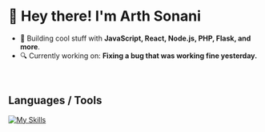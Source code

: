 # **👋 Hey there! I'm Arth Sonani**  
- 🚀 Building cool stuff with **JavaScript, React, Node.js, PHP, Flask, and more**.  
- 🔍 Currently working on: **Fixing a bug that was working fine yesterday.**  
<br><br>


## Languages / Tools
<!-- <img height="25px" src="https://github.com/user-attachments/assets/ac26f7eb-e133-4343-8afb-cb0cd2fda676" /> -->

[![My Skills](https://skillicons.dev/icons?i=python,java,js,react,nodejs,express,flask,mysql,mongodb,postgres,redis,sqlite,firebase,docker,aws,git,postman,html,css,php,c&theme=dark)](https://skillicons.dev)
 
